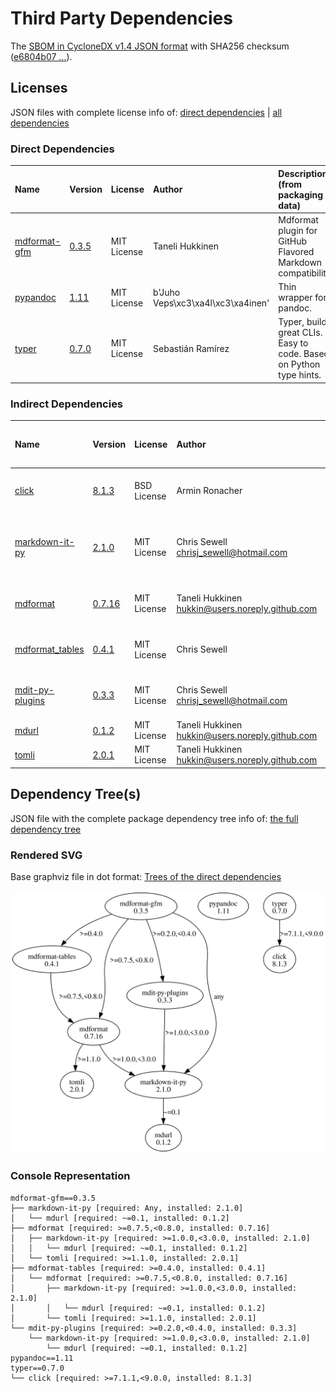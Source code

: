 # Third Party Dependencies

<!--[[[fill sbom_sha256()]]]-->
The [SBOM in CycloneDX v1.4 JSON format](https://git.sr.ht/~sthagen/kohtaaminen/blob/default/sbom/cdx.json) with SHA256 checksum ([e6804b07 ...](https://git.sr.ht/~sthagen/kohtaaminen/blob/default/sbom/cdx.json.sha256 "sha256:e6804b0719bc771774e245975121b2269dc6990f12596c8981ded38e0cb7e21f")).
<!--[[[end]]] (checksum: 9a4dd266c064489bf83ea812878117ec)-->
## Licenses 

JSON files with complete license info of: [direct dependencies](direct-dependency-licenses.json) | [all dependencies](all-dependency-licenses.json)

### Direct Dependencies

<!--[[[fill direct_dependencies_table()]]]-->
| Name                                                     | Version                                               | License     | Author                            | Description (from packaging data)                                  |
|:---------------------------------------------------------|:------------------------------------------------------|:------------|:----------------------------------|:-------------------------------------------------------------------|
| [mdformat-gfm](https://github.com/hukkinj1/mdformat-gfm) | [0.3.5](https://pypi.org/project/mdformat-gfm/0.3.5/) | MIT License | Taneli Hukkinen                   | Mdformat plugin for GitHub Flavored Markdown compatibility         |
| [pypandoc](https://github.com/JessicaTegner/pypandoc)    | [1.11](https://pypi.org/project/pypandoc/1.11/)       | MIT License | b'Juho Veps\xc3\xa4l\xc3\xa4inen' | Thin wrapper for pandoc.                                           |
| [typer](https://github.com/tiangolo/typer)               | [0.7.0](https://pypi.org/project/typer/0.7.0/)        | MIT License | Sebastián Ramírez                 | Typer, build great CLIs. Easy to code. Based on Python type hints. |
<!--[[[end]]] (checksum: e7112c5691a0f0cf900b938ec0f624bb)-->

### Indirect Dependencies

<!--[[[fill indirect_dependencies_table()]]]-->
| Name                                                                  | Version                                                  | License     | Author                                            | Description (from packaging data)                         |
|:----------------------------------------------------------------------|:---------------------------------------------------------|:------------|:--------------------------------------------------|:----------------------------------------------------------|
| [click](https://palletsprojects.com/p/click/)                         | [8.1.3](https://pypi.org/project/click/8.1.3/)           | BSD License | Armin Ronacher                                    | Composable command line interface toolkit                 |
| [markdown-it-py](https://github.com/executablebooks/markdown-it-py)   | [2.1.0](https://pypi.org/project/markdown-it-py/2.1.0/)  | MIT License | Chris Sewell <chrisj_sewell@hotmail.com>          | Python port of markdown-it. Markdown parsing, done right! |
| [mdformat](https://github.com/executablebooks/mdformat)               | [0.7.16](https://pypi.org/project/mdformat/0.7.16/)      | MIT License | Taneli Hukkinen <hukkin@users.noreply.github.com> | CommonMark compliant Markdown formatter                   |
| [mdformat_tables](https://github.com/executablebooks/mdformat-tables) | [0.4.1](https://pypi.org/project/mdformat_tables/0.4.1/) | MIT License | Chris Sewell                                      | An mdformat plugin for rendering tables.                  |
| [mdit-py-plugins](https://github.com/executablebooks/mdit-py-plugins) | [0.3.3](https://pypi.org/project/mdit-py-plugins/0.3.3/) | MIT License | Chris Sewell <chrisj_sewell@hotmail.com>          | Collection of plugins for markdown-it-py                  |
| [mdurl](https://github.com/executablebooks/mdurl)                     | [0.1.2](https://pypi.org/project/mdurl/0.1.2/)           | MIT License | Taneli Hukkinen <hukkin@users.noreply.github.com> | Markdown URL utilities                                    |
| [tomli](https://github.com/hukkin/tomli)                              | [2.0.1](https://pypi.org/project/tomli/2.0.1/)           | MIT License | Taneli Hukkinen <hukkin@users.noreply.github.com> | A lil' TOML parser                                        |
<!--[[[end]]] (checksum: 3fc0e2ad4e283b885011628fe8edf568)-->

## Dependency Tree(s)

JSON file with the complete package dependency tree info of: [the full dependency tree](package-dependency-tree.json)

### Rendered SVG

Base graphviz file in dot format: [Trees of the direct dependencies](package-dependency-tree.dot.txt)

<img src="./package-dependency-tree.svg" alt="Trees of the direct dependencies" title="Trees of the direct dependencies"/>

### Console Representation

<!--[[[fill dependency_tree_console_text()]]]-->
````console
mdformat-gfm==0.3.5
├── markdown-it-py [required: Any, installed: 2.1.0]
│   └── mdurl [required: ~=0.1, installed: 0.1.2]
├── mdformat [required: >=0.7.5,<0.8.0, installed: 0.7.16]
│   ├── markdown-it-py [required: >=1.0.0,<3.0.0, installed: 2.1.0]
│   │   └── mdurl [required: ~=0.1, installed: 0.1.2]
│   └── tomli [required: >=1.1.0, installed: 2.0.1]
├── mdformat-tables [required: >=0.4.0, installed: 0.4.1]
│   └── mdformat [required: >=0.7.5,<0.8.0, installed: 0.7.16]
│       ├── markdown-it-py [required: >=1.0.0,<3.0.0, installed: 2.1.0]
│       │   └── mdurl [required: ~=0.1, installed: 0.1.2]
│       └── tomli [required: >=1.1.0, installed: 2.0.1]
└── mdit-py-plugins [required: >=0.2.0,<0.4.0, installed: 0.3.3]
    └── markdown-it-py [required: >=1.0.0,<3.0.0, installed: 2.1.0]
        └── mdurl [required: ~=0.1, installed: 0.1.2]
pypandoc==1.11
typer==0.7.0
└── click [required: >=7.1.1,<9.0.0, installed: 8.1.3]
````
<!--[[[end]]] (checksum: 414669fdae7e8161884a00d4a8ceee3d)-->

